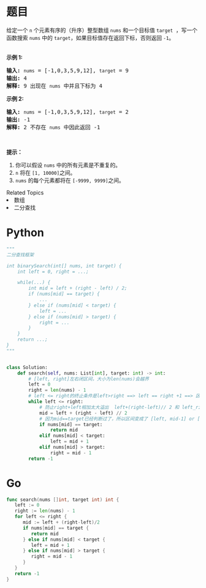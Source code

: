 # 题目

<p>给定一个&nbsp;<code>n</code>&nbsp;个元素有序的（升序）整型数组&nbsp;<code>nums</code> 和一个目标值&nbsp;<code>target</code> &nbsp;，写一个函数搜索&nbsp;<code>nums</code>&nbsp;中的 <code>target</code>，如果目标值存在返回下标，否则返回 <code>-1</code>。</p>

<p><br>
<strong>示例 1:</strong></p>

<pre><strong>输入:</strong> <code>nums</code> = [-1,0,3,5,9,12], <code>target</code> = 9
<strong>输出:</strong> 4
<strong>解释:</strong> 9 出现在 <code>nums</code> 中并且下标为 4
</pre>

<p><strong>示例&nbsp;2:</strong></p>

<pre><strong>输入:</strong> <code>nums</code> = [-1,0,3,5,9,12], <code>target</code> = 2
<strong>输出:</strong> -1
<strong>解释:</strong> 2 不存在 <code>nums</code> 中因此返回 -1
</pre>

<p>&nbsp;</p>

<p><strong>提示：</strong></p>

<ol>
	<li>你可以假设 <code>nums</code>&nbsp;中的所有元素是不重复的。</li>
	<li><code>n</code>&nbsp;将在&nbsp;<code>[1, 10000]</code>之间。</li>
	<li><code>nums</code>&nbsp;的每个元素都将在&nbsp;<code>[-9999, 9999]</code>之间。</li>
</ol>
<div><div>Related Topics</div><div><li>数组</li><li>二分查找</li></div></div>



# Python

```python
"""
二分查找框架

int binarySearch(int[] nums, int target) {
    int left = 0, right = ...;

    while(...) {
        int mid = left + (right - left) / 2;
        if (nums[mid] == target) {
            ...
        } else if (nums[mid] < target) {
            left = ...
        } else if (nums[mid] > target) {
            right = ...
        }
    }
    return ...;
}
"""


class Solution:
    def search(self, nums: List[int], target: int) -> int:
        # [left, right]左右闭区间，大小为len(nums)会越界
        left = 0
        right = len(nums) - 1
        # left <= right的终止条件是left>right ==> left == right +1 ==> 区间写法[right+1, right]，此时区间为空。
        while left <= right:
            # 防止right+left相加太大溢出  left+(right-left)// 2 和 left_right // 2 结果相等
            mid = left + (right - left) // 2
            # 因为mid==target已经判断过了，所以区间变成了 [left, mid-1] or [mid+1, right]
            if nums[mid] == target:
                return mid
            elif nums[mid] < target:
                left = mid + 1
            elif nums[mid] > target:
                right = mid - 1
        return -1
```

# Go

```go
func search(nums []int, target int) int {
   left := 0
   right := len(nums) - 1
   for left <= right {
      mid := left + (right-left)/2
      if nums[mid] == target {
         return mid
      } else if nums[mid] < target {
         left = mid + 1
      } else if nums[mid] > target {
         right = mid - 1
      }
   }
   return -1
}
```